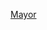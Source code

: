 ---
layout: post
wordpress_id: 1015
wordpress_url: http://noesbueno.com/archives/1015
date: '2011-02-18 11:42:51 -0600'
date_gmt: '2011-02-18 16:42:51 -0600'
body: |
  <p><a href="http://thedailywh.at/2011/02/17/street-art-of-the-day-3/">Mayor</a></p>
---
